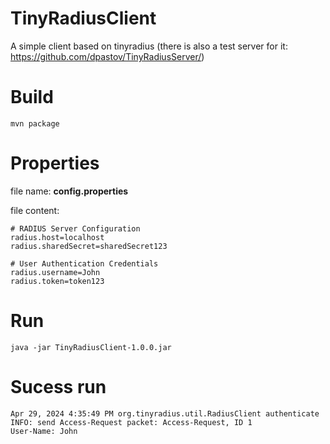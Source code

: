 # TinyRadiusClient
A simple client based on tinyradius (there is also a test server for it: https://github.com/dpastov/TinyRadiusServer/)

# Build
```
mvn package
```

# Properties
file name: **config.properties**

file content:
```
# RADIUS Server Configuration
radius.host=localhost
radius.sharedSecret=sharedSecret123

# User Authentication Credentials
radius.username=John
radius.token=token123
```

# Run
```
java -jar TinyRadiusClient-1.0.0.jar
```

# Sucess run
```
Apr 29, 2024 4:35:49 PM org.tinyradius.util.RadiusClient authenticate
INFO: send Access-Request packet: Access-Request, ID 1
User-Name: John
```
